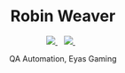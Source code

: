 <h1 align='center'>
  Robin Weaver
</h1>


<p align='center'>
  
  <a href="mailto:robinweaver2001@gmail.com">
    <img src="https://img.shields.io/badge/Gmail-D14836?style=for-the-badge&logo=gmail&logoColor=white" />
  </a>&nbsp;&nbsp;
  <a href="https://www.linkedin.com/in/robin-weaver/">
    <img src="https://img.shields.io/badge/linkedin-%230077B5.svg?&style=for-the-badge&logo=linkedin&logoColor=white" />
  </a>&nbsp;&nbsp;
  
</p>
 
 <p align='center'>
  QA Automation, Eyas Gaming <br/><br/>

